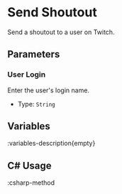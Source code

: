 # Send Shoutout
Send a shoutout to a user on Twitch.

## Parameters
### User Login
Enter the user's login name.

- Type: `String`

## Variables
:variables-description{empty}

## C# Usage
:csharp-method